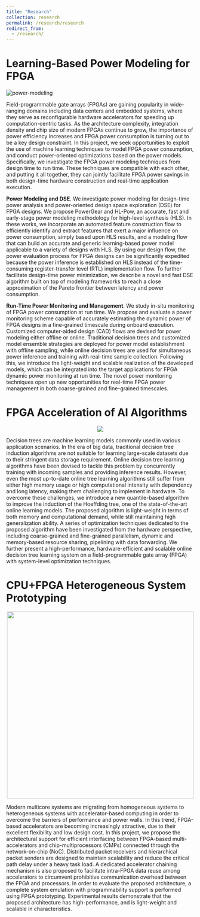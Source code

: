 ```yaml
---
title: "Research"
collection: research
permalink: /research/research
redirect_from: 
  - /research/
---
```


Learning-Based Power Modeling for FPGA
======

![power-modeling](http://zlinaf.github.io/images/power-modeling.png)

Field-programmable gate arrays (FPGAs) are gaining popularity in wide-ranging domains including data centers and embedded systems, where they serve as reconfigurable hardware accelerators for speeding up computation-centric tasks. As the architecture complexity, integration density and chip size of modern FPGAs continue to grow, the importance of power efficiency increases and FPGA power consumption is turning out to be a key design constraint. In this project, we seek opportunities to exploit the use of machine learning techniques to model FPGA power consumption, and conduct power-oriented optimizations based on the power models. Specifically, we investigate the FPGA power modeling techniques from design time to run time. These techniques are compatible with each other, and putting it all together, they can jointly facilitate FPGA power savings in both design-time hardware construction and real-time application execution.

**Power Modeling and DSE**. We investigate power modeling for design-time power analysis and power-oriented design space exploration (DSE) for FPGA designs. We propose PowerGear and HL-Pow, an accurate, fast and early-stage power modeling methodology for high-level synthesis (HLS). In these works, we incorporate an automated feature construction flow to efficiently identify and extract features that exert a major influence on power consumption, simply based upon HLS results, and a modeling flow that can build an accurate and generic learning-based power model applicable to a variety of designs with HLS. By using our design flow, the power evaluation process for FPGA designs can be significantly expedited because the power inference is established on HLS instead of the time-consuming register-transfer level (RTL) implementation flow. To further facilitate design-time power minimization, we describe a novel and fast DSE algorithm built on top of modeling frameworks to reach a close approximation of the Pareto frontier between latency and power consumption.

**Run-Time Power Monitoring and Management**. We study in-situ monitoring of FPGA power consumption at run time. We propose and evaluate a power monitoring scheme capable of accurately estimating the dynamic power of FPGA designs in a fine-grained timescale during onboard execution. Customized computer-aided design (CAD) flows are devised for power modeling either offline or online. Traditional decision trees and customized model ensemble strategies are deployed for power model establishment with offline sampling, while online decision trees are used for simultaneous power inference and training with real-time sample collection. Following this, we introduce the light-weight and scalable realization of the developed models, which can be integrated into the target applications for FPGA dynamic power monitoring at run time. The novel power monitoring techniques open up new opportunities for real-time FPGA power management in both coarse-grained and fine-grained timescales.


FPGA Acceleration of AI Algorithms
======

<p align="center">
  <img src="https://zlinaf.github.io/images/dt-acc.png">
</p>

Decision trees are machine learning models commonly used in various application scenarios. In the era of big data, traditional decision tree induction algorithms are not suitable for learning large-scale datasets due to their stringent data storage requirement. Online decision tree learning algorithms have been devised to tackle this problem by concurrently training with incoming samples and providing inference results. However, even the most up-to-date online tree learning algorithms still suffer from either high memory usage or high computational intensity with dependency and long latency, making them challenging to implement in hardware. To overcome these challenges, we introduce a new quantile-based algorithm to improve the induction of the Hoeffding tree, one of the state-of-the-art online learning models. The proposed algorithm is light-weight in terms of both memory and computational demand, while still maintaining high generalization ability. A series of optimization techniques dedicated to the proposed algorithm have been investigated from the hardware perspective, including coarse-grained and fine-grained parallelism, dynamic and memory-based resource sharing, pipelining with data forwarding. We further present a high-performance, hardware-efficient and scalable online decision tree learning system on a field-programmable gate array (FPGA) with system-level optimization techniques. 

CPU+FPGA Heterogeneous System Prototyping
======

<p align="center">
  <img src="http://zlinaf.github.io/images/cpu-fpga.png"  height="500">
</p>

Modern multicore systems are migrating from homogeneous systems to heterogeneous systems with accelerator-based computing in order to overcome the barriers of performance and power walls. In this trend, FPGA-based accelerators are becoming increasingly attractive, due to their excellent flexibility and low design cost. In this project, we propose the architectural support for efficient interfacing between FPGA-based multi-accelerators and chip-multiprocessors (CMPs) connected through the network-on-chip (NoC). Distributed packet receivers and hierarchical packet senders are designed to maintain scalability and reduce the critical path delay under a heavy task load. A dedicated accelerator chaining mechanism is also proposed to facilitate intra-FPGA data reuse among accelerators to circumvent prohibitive communication overhead between the FPGA and processors. In order to evaluate the proposed architecture, a complete system emulation with programmability support is performed using FPGA prototyping. Experimental results demonstrate that the proposed architecture has high-performance, and is light-weight and scalable in characteristics. 
